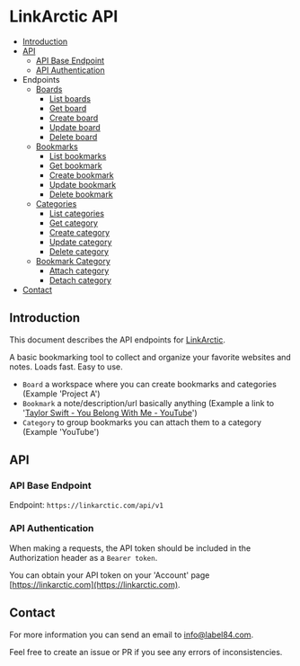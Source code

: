 # LinkArctic API

- [Introduction](#introduction)
- [API](#api)
  - [API Base Endpoint](#api-base-endpoint)
  - [API Authentication](#api-authentication)
- Endpoints
  - [Boards](./endpoints/boards.md)
    - [List boards](./endpoints/boards.md#list-boards)
    - [Get board](./endpoints/boards.md#get-board)
    - [Create board](./endpoints/boards.md#create-board)
    - [Update board](./endpoints/boards.md#update-board)
    - [Delete board](./endpoints/boards.md#delete-board)
  - [Bookmarks](./endpoints/bookmarks.md)
    - [List bookmarks](./endpoints/bookmarks.md#list-bookmarks)
    - [Get bookmark](./endpoints/bookmarks.md#get-bookmark)
    - [Create bookmark](./endpoints/bookmarks.md#create-bookmark)
    - [Update bookmark](./endpoints/bookmarks.md#update-bookmark)
    - [Delete bookmark](./endpoints/bookmarks.md#delete-bookmark)
  - [Categories](./endpoints/categories.md)
    - [List categories](./endpoints/categories.md#list-categories)
    - [Get category](./endpoints/categories.md#get-category)
    - [Create category](./endpoints/categories.md#create-category)
    - [Update category](./endpoints/categories.md#update-category)
    - [Delete category](./endpoints/categories.md#delete-category)
  - [Bookmark Category](./endpoints/bookmark-category)
    - [Attach category](./endpoints/bookmark-category.md#attach-category)
    - [Detach category](./endpoints/bookmark-category.md#detach-category)
- [Contact](#contact)

## Introduction

This document describes the API endpoints for [LinkArctic](https://linkarctic.com).

A basic bookmarking tool to collect and organize your favorite websites and notes. Loads fast. Easy to use.

- `Board` a workspace where you can create bookmarks and categories (Example 'Project A')
- `Bookmark` a note/description/url basically anything (Example  a link to '[Taylor Swift - You Belong With Me - YouTube](https://www.youtube.com/watch?v=VuNIsY6JdUw)')
- `Category` to group bookmarks you can attach them to a category (Example 'YouTube')

## API

### API Base Endpoint

Endpoint: `https://linkarctic.com/api/v1`

### API Authentication

When making a requests, the API token should be included in the Authorization header as a `Bearer token`.

You can obtain your API token on your 'Account' page [https://linkarctic.com](https://linkarctic.com).

## Contact

For more information you can send an email to [info@label84.com](info@label84.com).

Feel free to create an issue or PR if you see any errors of inconsistencies.
